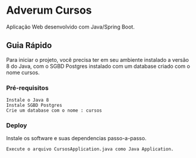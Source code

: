 # Adverum Cursos

Aplicação Web desenvolvido com Java/Spring Boot.

## Guia Rápido

Para iniciar o projeto, você precisa ter em seu ambiente instalado a versão 8 do Java, com o SGBD Postgres instalado com um database criado com o nome cursos.

### Pré-requisitos


```
Instale o Java 8
Instale SGBD Postgres
Crie um database com o nome : cursos
```

### Deploy

Instale os software e suas dependencias passo-a-passo.

```
Execute o arquivo CursosApplication.java como Java Application.
```